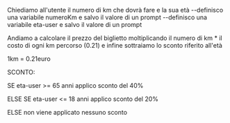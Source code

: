 Chiediamo all'utente il numero di km che dovrà fare e la sua età
--definisco una variabile numeroKm e salvo il valore di un prompt
--definisco una variabile eta-user e salvo il valore di un prompt

Andiamo a calcolare il prezzo del biglietto moltiplicando il numero di km \* il costo di ogni km percorso (0.21) e infine sottraiamo lo sconto riferito all'età

1km = 0.21euro

SCONTO:

SE eta-user >= 65 anni
applico sconto del 40%

ELSE SE eta-user <= 18 anni
applico sconto del 20%

ELSE
non viene applicato nessuno sconto
